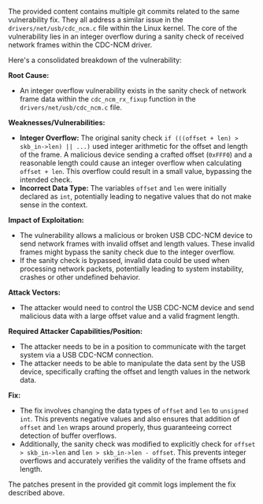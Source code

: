 The provided content contains multiple git commits related to the same vulnerability fix. They all address a similar issue in the `drivers/net/usb/cdc_ncm.c` file within the Linux kernel. The core of the vulnerability lies in an integer overflow during a sanity check of received network frames within the CDC-NCM driver.

Here's a consolidated breakdown of the vulnerability:

**Root Cause:**
- An integer overflow vulnerability exists in the sanity check of network frame data within the `cdc_ncm_rx_fixup` function in the `drivers/net/usb/cdc_ncm.c` file.

**Weaknesses/Vulnerabilities:**
- **Integer Overflow:** The original sanity check `if (((offset + len) > skb_in->len) || ...)` used integer arithmetic for the offset and length of the frame. A malicious device sending a crafted offset (`0xFFF0`) and a reasonable length could cause an integer overflow when calculating `offset + len`. This overflow could result in a small value, bypassing the intended check.
- **Incorrect Data Type:** The variables `offset` and `len` were initially declared as `int`, potentially leading to negative values that do not make sense in the context.

**Impact of Exploitation:**
- The vulnerability allows a malicious or broken USB CDC-NCM device to send network frames with invalid offset and length values. These invalid frames might bypass the sanity check due to the integer overflow.
- If the sanity check is bypassed, invalid data could be used when processing network packets, potentially leading to system instability, crashes or other undefined behavior.

**Attack Vectors:**
- The attacker would need to control the USB CDC-NCM device and send malicious data with a large offset value and a valid fragment length.

**Required Attacker Capabilities/Position:**
- The attacker needs to be in a position to communicate with the target system via a USB CDC-NCM connection.
- The attacker needs to be able to manipulate the data sent by the USB device, specifically crafting the offset and length values in the network data.

**Fix:**
- The fix involves changing the data types of `offset` and `len` to `unsigned int`. This prevents negative values and also ensures that addition of `offset` and `len` wraps around properly, thus guaranteeing correct detection of buffer overflows.
- Additionally, the sanity check was modified to explicitly check for `offset > skb_in->len` and `len > skb_in->len - offset`. This prevents integer overflows and accurately verifies the validity of the frame offsets and length.

The patches present in the provided git commit logs implement the fix described above.